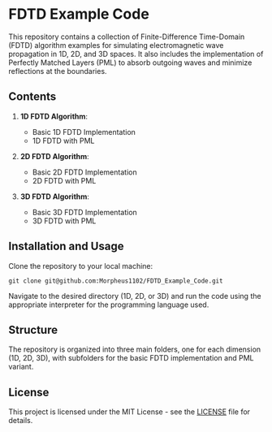 # FDTD Example Code

This repository contains a collection of Finite-Difference Time-Domain (FDTD) algorithm examples for simulating electromagnetic wave propagation in 1D, 2D, and 3D spaces. It also includes the implementation of Perfectly Matched Layers (PML) to absorb outgoing waves and minimize reflections at the boundaries.

## Contents

1. **1D FDTD Algorithm**:
   - Basic 1D FDTD Implementation
   - 1D FDTD with PML

2. **2D FDTD Algorithm**:
   - Basic 2D FDTD Implementation
   - 2D FDTD with PML

3. **3D FDTD Algorithm**:
   - Basic 3D FDTD Implementation
   - 3D FDTD with PML

## Installation and Usage

Clone the repository to your local machine:

```
git clone git@github.com:Morpheus1102/FDTD_Example_Code.git
```

Navigate to the desired directory (1D, 2D, or 3D) and run the code using the appropriate interpreter for the programming language used.

## Structure

The repository is organized into three main folders, one for each dimension (1D, 2D, 3D), with subfolders for the basic FDTD implementation and PML variant.

## License

This project is licensed under the MIT License - see the [LICENSE](LICENSE) file for details.